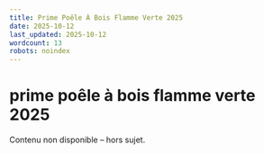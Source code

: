 ```yaml
---
title: Prime Poêle À Bois Flamme Verte 2025
date: 2025-10-12
last_updated: 2025-10-12
wordcount: 13
robots: noindex
---
```


# prime poêle à bois flamme verte 2025

Contenu non disponible – hors sujet.